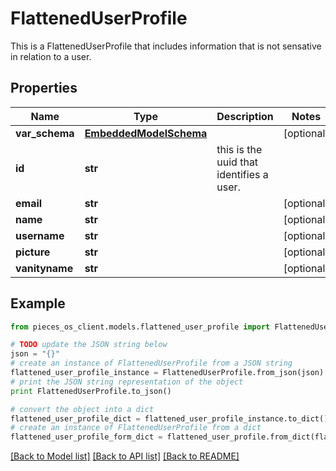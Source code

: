 # FlattenedUserProfile

This is a FlattenedUserProfile that includes information that is not sensative in relation to a user.

## Properties

Name | Type | Description | Notes
------------ | ------------- | ------------- | -------------
**var_schema** | [**EmbeddedModelSchema**](EmbeddedModelSchema) |  | [optional] 
**id** | **str** | this is the uuid that identifies a user. | 
**email** | **str** |  | [optional] 
**name** | **str** |  | [optional] 
**username** | **str** |  | [optional] 
**picture** | **str** |  | [optional] 
**vanityname** | **str** |  | [optional] 

## Example

```python
from pieces_os_client.models.flattened_user_profile import FlattenedUserProfile

# TODO update the JSON string below
json = "{}"
# create an instance of FlattenedUserProfile from a JSON string
flattened_user_profile_instance = FlattenedUserProfile.from_json(json)
# print the JSON string representation of the object
print FlattenedUserProfile.to_json()

# convert the object into a dict
flattened_user_profile_dict = flattened_user_profile_instance.to_dict()
# create an instance of FlattenedUserProfile from a dict
flattened_user_profile_form_dict = flattened_user_profile.from_dict(flattened_user_profile_dict)
```
[[Back to Model list]](../README#documentation-for-models) [[Back to API list]](../README#documentation-for-api-endpoints) [[Back to README]](../README)


